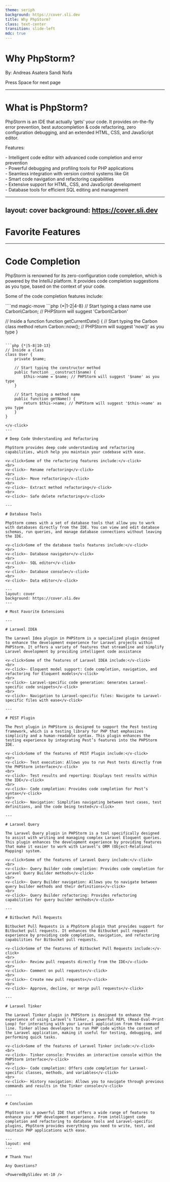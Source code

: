 ```yaml
---
theme: seriph
background: https://cover.sli.dev
title: Why PhpStorm?
class: text-center
transition: slide-left
mdc: true
---
```


# Why PhpStorm?

By: Andreas Asatera Sandi Nofa

<div class="pt-12">
  <span @click="$slidev.nav.next" class="px-2 py-1 rounded cursor-pointer" hover="bg-white bg-opacity-10">
    Press Space for next page <carbon:arrow-right class="inline"/>
  </span>
</div>

---

# What is PhpStorm?

PhpStorm is an IDE that actually ‘gets’ your code. It provides on-the-fly error prevention, best autocompletion & code refactoring, zero configuration debugging, and an extended HTML, CSS, and JavaScript editor.

Features:

<v-click>- Intelligent code editor with advanced code completion and error prevention</v-click>
<br>
<v-click>- Powerful debugging and profiling tools for PHP applications</v-click>
<br>
<v-click>- Seamless integration with version control systems like Git</v-click>
<br>
<v-click>- Smart code navigation and refactoring capabilities</v-click>
<br>
<v-click>- Extensive support for HTML, CSS, and JavaScript development</v-click>
<br>
<v-click>- Database tools for efficient SQL editing and management</v-click>

---
layout: cover
background: https://cover.sli.dev
---

# Favorite Features

---

# Code Completion

PhpStorm is renowned for its zero-configuration code completion, which is powered by the IntelliJ platform. It provides code completion suggestions as you type, based on the context of your code.

<v-click>Some of the code completion features include:</v-click>

<v-click>
````md magic-move
```php {*|1-2|4-8}
// Start typing a class name
use Carbon\Carbon; // PHPStorm will suggest 'Carbon\Carbon'

// Inside a function
function getCurrentDate() {
    // Start typing the Carbon class method
    return Carbon::now(); // PHPStorm will suggest 'now()' as you type
}
```

```php {*|5-8|10-13}
// Inside a class
class User {
    private $name;
    
    // Start typing the constructor method
    public function __construct($name) {
        $this->name = $name; // PHPStorm will suggest '$name' as you type
    }
    
    // Start typing a method name
    public function getName() {
        return $this->name; // PHPStorm will suggest '$this->name' as you type
    }
}
```
````
</v-click>
---

# Deep Code Understanding and Refactoring

PhpStorm provides deep code understanding and refactoring capabilities, which help you maintain your codebase with ease.

<v-click>Some of the refactoring features include:</v-click>
<br>
<v-click>- Rename refactoring</v-click>
<br>
<v-click>- Move refactoring</v-click>
<br>
<v-click>- Extract method refactoring</v-click>
<br>
<v-click>- Safe delete refactoring</v-click>

---

# Database Tools

PhpStorm comes with a set of database tools that allow you to work with databases directly from the IDE. You can view and edit database schemas, run queries, and manage database connections without leaving the IDE.

<v-click>Some of the database tools features include:</v-click>
<br>
<v-click>- Database navigator</v-click>
<br>
<v-click>- SQL editor</v-click>
<br>
<v-click>- Database console</v-click>
<br>
<v-click>- Data editor</v-click>

---
layout: cover
background: https://cover.sli.dev
---

# Most Favorite Extensions

---

# Laravel IDEA

The Laravel Idea plugin in PHPStorm is a specialized plugin designed to enhance the development experience for Laravel projects within PHPStorm. It offers a variety of features that streamline and simplify Laravel development by providing intelligent code assistance

<v-click>Some of the features of Laravel IDEA include:</v-click>
<br>
<v-click>- Eloquent model support: Code completion, navigation, and refactoring for Eloquent models</v-click>
<br>
<v-click>- Laravel-specific code generation: Generates Laravel-specific code snippets</v-click>
<br>
<v-click>- Navigation to Laravel-specific files: Navigate to Laravel-specific files with ease</v-click>

---

# PEST Plugin

The Pest plugin in PHPStorm is designed to support the Pest testing framework, which is a testing library for PHP that emphasizes simplicity and a human-readable syntax. This plugin enhances the testing experience by integrating Pest’s features into the PHPStorm IDE.

<v-click>Some of the features of PEST Plugin include:</v-click>
<br>
<v-click>- Test execution: Allows you to run Pest tests directly from the PHPStorm interface</v-click>
<br>
<v-click>- Test results and reporting: Displays test results within the IDE</v-click>
<br>
<v-click>- Code completion: Provides code completion for Pest’s syntax</v-click>
<br>
<v-click>- Navigation: Simplifies navigating between test cases, test definitions, and the code being tested</v-click>

---

# Laravel Query

The Laravel Query plugin in PHPStorm is a tool specifically designed to assist with writing and managing complex Laravel Eloquent queries. This plugin enhances the development experience by providing features that make it easier to work with Laravel’s ORM (Object-Relational Mapping) system.

<v-click>Some of the features of Laravel Query include:</v-click>
<br>
<v-click>- Query Builder code completion: Provides code completion for Laravel Query Builder methods</v-click>
<br>
<v-click>- Query Builder navigation: Allows you to navigate between query builder methods and their definitions</v-click>
<br>
<v-click>- Query Builder refactoring: Provides refactoring capabilities for query builder methods</v-click>

---

# Bitbucket Pull Requests

Bitbucket Pull Requests is a PhpStorm plugin that provides support for Bitbucket pull requests. It enhances the Bitbucket pull request experience by providing code completion, navigation, and refactoring capabilities for Bitbucket pull requests.

<v-click>Some of the features of Bitbucket Pull Requests include:</v-click>
<br>
<v-click>- Review pull requests directly from the IDE</v-click>
<br>
<v-click>- Comment on pull requests</v-click>
<br>
<v-click>- Create new pull requests</v-click>
<br>
<v-click>- Approve, decline, or merge pull requests</v-click>

---

# Laravel Tinker

The Laravel Tinker plugin in PHPStorm is designed to enhance the experience of using Laravel’s Tinker, a powerful REPL (Read-Eval-Print Loop) for interacting with your Laravel application from the command line. Tinker allows developers to run PHP code within the context of the Laravel application, making it useful for testing, debugging, and performing quick tasks.

<v-click>Some of the features of Laravel Tinker include:</v-click>
<br>
<v-click>- Tinker console: Provides an interactive console within the PHPStorm interface</v-click>
<br>
<v-click>- Code completion: Offers code completion for Laravel-specific classes, methods, and variables</v-click>
<br>
<v-click>- History navigation: Allows you to navigate through previous commands and results in the Tinker console</v-click>

---

# Conclusion

PhpStorm is a powerful IDE that offers a wide range of features to enhance your PHP development experience. From intelligent code completion and refactoring to database tools and Laravel-specific plugins, PhpStorm provides everything you need to write, test, and maintain PHP applications with ease.

---
layout: end
---

# Thank You!

Any Questions?

<PoweredBySlidev mt-10 />
